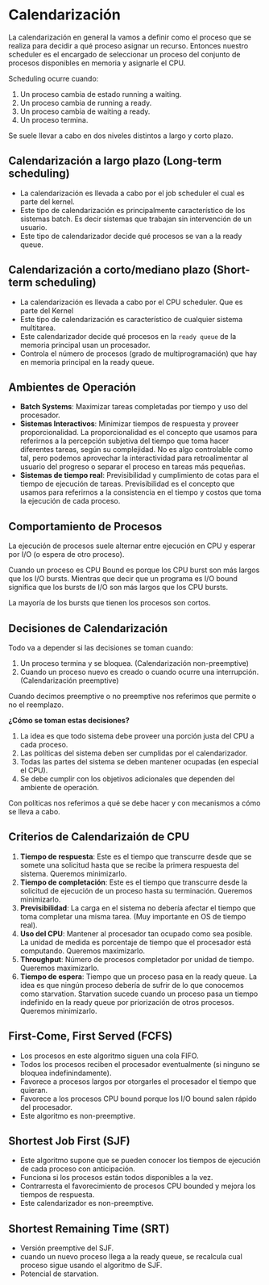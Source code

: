 # Calendarización

La calendarización en general la vamos a definir como el proceso que se realiza
para decidir a qué proceso asignar un recurso. Entonces nuestro scheduler es el
encargado de seleccionar un proceso del conjunto de procesos disponibles en
memoria y asignarle el CPU.

Scheduling ocurre cuando:

1. Un proceso cambia de estado running a waiting.
1. Un proceso cambia de running a ready.
1. Un proceso cambia de waiting a ready.
1. Un proceso termina.

Se suele llevar a cabo en dos niveles distintos a largo y corto plazo.

## Calendarización a largo plazo (Long-term scheduling)

- La calendarización es llevada a cabo por el job scheduler el cual es parte del
  kernel.
- Este tipo de calendarización es principalmente característico de los sistemas
  batch. Es decir sistemas que trabajan sin intervención de un usuario.
- Este tipo de calendarizador decide qué procesos se van a la ready queue.

## Calendarización a corto/mediano plazo (Short-term scheduling)

- La calendarización es llevada a cabo por el CPU scheduler. Que es parte del
  Kernel
- Este tipo de calendarización es característico de cualquier sistema
  multitarea.
- Este calendarizador decide qué procesos en la `ready queue` de la memoria
  principal usan un procesador.
- Controla el número de procesos (grado de multiprogramación) que hay en memoria
  principal en la ready queue.

## Ambientes de Operación

- **Batch Systems**: Maximizar tareas completadas por tiempo y uso del
  procesador.
- **Sistemas Interactivos**: Minimizar tiempos de respuesta y proveer
  proporcionalidad. La proporcionalidad es el concepto que usamos para
  referirnos a la percepción subjetiva del tiempo que toma hacer diferentes
  tareas, según su complejidad. No es algo controlable como tal, pero podemos
  aprovechar la interactividad para retroalimentar al usuario del progreso o
  separar el proceso en tareas más pequeñas.
- **Sistemas de tiempo real**: Previsibilidad y cumplimiento de cotas para el
  tiempo de ejecución de tareas. Previsibilidad es el concepto que usamos para
  referirnos a la consistencia en el tiempo y costos que toma la ejecución de
  cada proceso.

## Comportamiento de Procesos

La ejecución de procesos suele alternar entre ejecución en CPU y esperar por I/O
(o espera de otro proceso).

Cuando un proceso es CPU Bound es porque los CPU burst son más largos que los
I/O bursts. Mientras que decir que un programa es I/O bound significa que los
bursts de I/O son más largos que los CPU bursts.

La mayoría de los bursts que tienen los procesos son cortos.

## Decisiones de Calendarización

Todo va a depender si las decisiones se toman cuando:

1. Un proceso termina y se bloquea. (Calendarización non-preemptive)
1. Cuando un proceso nuevo es creado o cuando ocurre una interrupción.
   (Calendarización preemptive)

Cuando decimos preemptive o no preemptive nos referimos que permite o no el
reemplazo.

**¿Cómo se toman estas decisiones?**

1. La idea es que todo sistema debe proveer una porción justa del CPU a cada
   proceso.
1. Las políticas del sistema deben ser cumplidas por el calendarizador.
1. Todas las partes del sistema se deben mantener ocupadas (en especial el CPU).
1. Se debe cumplir con los objetivos adicionales que dependen del ambiente de
   operación.

Con políticas nos referimos a qué se debe hacer y con mecanismos a cómo se lleva
a cabo.

## Criterios de Calendarizaión de CPU

1. **Tiempo de respuesta**: Este es el tiempo que transcurre desde que se somete
   una solicitud hasta que se recibe la primera respuesta del sistema. Queremos
   minimizarlo.
1. **Tiempo de completación**: Este es el tiempo que transcurre desde la
   solicitud de ejecución de un proceso hasta su terminación. Queremos
   minimizarlo.
1. **Previsibilidad**: La carga en el sistema no debería afectar el tiempo que
   toma completar una misma tarea. (Muy importante en OS de tiempo real).
1. **Uso del CPU**: Mantener al procesador tan ocupado como sea posible. La
   unidad de medida es porcentaje de tiempo que el procesador está computando.
   Queremos maximizarlo.
1. **Throughput**: Número de procesos completador por unidad de tiempo. Queremos
   maximizarlo.
1. **Tiempo de espera**: Tiempo que un proceso pasa en la ready queue. La idea
   es que ningún proceso debería de sufrir de lo que conocemos como starvation.
   Starvation sucede cuando un proceso pasa un tiempo indefinido en la ready
   queue por priorización de otros procesos. Queremos minimizarlo.

## First-Come, First Served (FCFS)

- Los procesos en este algoritmo siguen una cola FIFO.
- Todos los procesos reciben el procesador eventualmente (si ninguno se bloquea
  indefinindamente).
- Favorece a procesos largos por otorgarles el procesador el tiempo que quieran.
- Favorece a los procesos CPU bound porque los I/O bound salen rápido del
  procesador.
- Este algoritmo es non-preemptive.

## Shortest Job First (SJF)

- Este algoritmo supone que se pueden conocer los tiempos de ejecución de cada
  proceso con anticipación.
- Funciona si los procesos están todos disponibles a la vez.
- Contrarresta el favorecimiento de procesos CPU bounded y mejora los tiempos de
  respuesta.
- Este calendarizador es non-preemptive.

## Shortest Remaining Time (SRT)

- Versión preemptive del SJF.
- cuando un nuevo proceso llega a la ready queue, se recalcula cual proceso
  sigue usando el algoritmo de SJF.
- Potencial de starvation.
